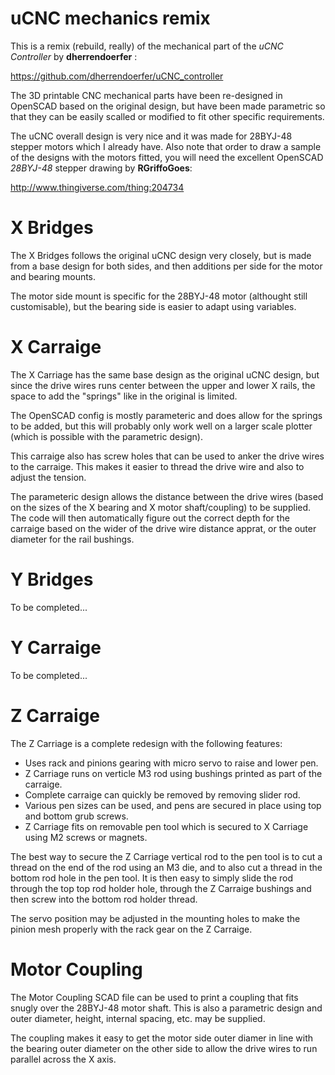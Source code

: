uCNC mechanics remix
====================

This is a remix (rebuild, really) of the mechanical part of the
_uCNC Controller_ by **dherrendoerfer** :

  https://github.com/dherrendoerfer/uCNC_controller

The 3D printable CNC mechanical parts have been re-designed in OpenSCAD based on
the original design, but have been made parametric so that they can be easily
scalled or modified to fit other specific requirements.

The uCNC overall design is very nice and it was made for 28BYJ-48 stepper motors
which I already have. Also note that order to draw a sample of the designs with
the motors fitted, you will need the excellent OpenSCAD _28BYJ-48_ stepper
drawing by **RGriffoGoes**:

  http://www.thingiverse.com/thing:204734


X Bridges
=========
The X Bridges follows the original uCNC design very closely, but is made from a
base design for both sides, and then additions per side for the motor and
bearing mounts.

The motor side mount is specific for the 28BYJ-48 motor (althought still
customisable), but the bearing side is easier to adapt using variables.

X Carraige
==========
The X Carriage has the same base design as the original uCNC design, but since
the drive wires runs center between the upper and lower X rails, the space to
add the "springs" like in the original is limited.

The OpenSCAD config is mostly parameteric and does allow for the springs to be
added, but this will probably only work well on a larger scale plotter (which is
possible with the parametric design).

This carraige also has screw holes that can be used to anker the drive wires to
the carraige. This makes it easier to thread the drive wire and also to adjust
the tension.

The parameteric design allows the distance between the drive wires (based on the
sizes of the X bearing and X motor shaft/coupling) to be supplied. The code will
then automatically figure out the correct depth for the carraige based on the
wider of the drive wire distance apprat, or the outer diameter for the rail
bushings.

Y Bridges
=========
To be completed...

Y Carraige
==========
To be completed...

Z Carraige
==========
The Z Carriage is a complete redesign with the following features:

* Uses rack and pinions gearing with micro servo to raise and lower pen.
* Z Carriage runs on verticle M3 rod using bushings printed as part of the
  carraige.
* Complete carraige can quickly be removed by removing slider rod.
* Various pen sizes can be used, and pens are secured in place using top and
  bottom grub screws.
* Z Carriage fits on removable pen tool which is secured to X Carriage using
  M2 screws or magnets.

The best way to secure the Z Carriage vertical rod to the pen tool is to cut a
thread on the end of the rod using an M3 die, and to also cut a thread in the
bottom rod hole in the pen tool. It is then easy to simply slide the rod through
the top top rod holder hole, through the Z Carraige bushings and then screw into
the bottom rod holder thread.

The servo position may be adjusted in the mounting holes to make the pinion
mesh properly with the rack gear on the Z Carraige.

Motor Coupling
==============
The Motor Coupling SCAD file can be used to print a coupling that fits snugly
over the 28BYJ-48 motor shaft. This is also a parametric design and outer
diameter, height, internal spacing, etc. may be supplied.

The coupling makes it easy to get the motor side outer diamer in line with the
bearing outer diameter on the other side to allow the drive wires to run
parallel across the X axis.
